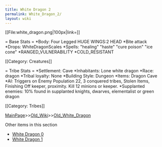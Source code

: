 ```yaml
---
title: White Dragon 2
permalink: White_Dragon_2/
layout: wiki
---
```

[[File:white_dragon.png|100px|link=]]

= Base Stats =
*Body: Four Legged HUGE WINGS:2 HEAD
*Bite attack
*Drops: WhiteDragonScales
*Spells:  &quot;healing&quot; &quot;haste&quot; &quot;cure poison&quot; &quot;ice cone&quot;
*RANGED_VULNERABILITY
*COLD_RESISTANT 

[[Category: Creatures]]

= Tribe Stats =
*Settlement: Cave
*Inhabitants: Lone white dragon
*Race: dragon
*Tribal loyalty: None
*Building Style: Dungeon
*Items: Dragon Cave  
*AI: Triggers on Enemy Population 22, 3 conquered tribes, Stolen Items, Finishing Off keeper, proximity. Kill 12 minions or keeper. 
*Supplanted enemies: 10% found in supplanted knights, dwarves, elementalist or green dragon 

[[Category: Tribes]]

[MainPage](/keeperrl_wiki/ "wikilink")>>[Old_Wiki](/keeperrl_wiki/Old_Wiki "wikilink")>>[Old_White_Dragon](/keeperrl_wiki/Old_White_Dragon "wikilink")

Other items in this section
-    [White Dragon 0](/keeperrl_wiki/White_Dragon_0 "wikilink")
-    [White Dragon 1](/keeperrl_wiki/White_Dragon_1 "wikilink")
